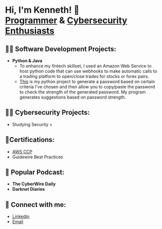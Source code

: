 <!--
**keyboardandcoffee/keyboardandcoffee** is a ✨ _special_ ✨ repository because its `README.md` (this file) appears on your GitHub profile.

Here are some ideas to get you started:

- 🔭 I’m currently working on ...
- 🌱 I’m currently learning ...
- 👯 I’m looking to collaborate on ...
- 🤔 I’m looking for help with ...
- 💬 Ask me about ...
- 📫 How to reach me: ...
- 😄 Pronouns: ...
- ⚡ Fun fact: ...
-->

<h1>Hi, I'm Kenneth! 👋 <br/><a href="https://github.com/keyboardandcoffee">Programmer</a> & <a href="https://www.github.com/keyboardandcoffee">Cybersecurity Enthusiasts</a></h1>

<h2>👨‍💻 Software Development Projects:</h2>

- <b>Python & Java </b>
  - To enhance my fintech skillset, I used an Amazon Web Service to host python code that can use webhooks to make automatic calls to a trading platform to open/close trades for stocks or forex pairs. 
  - [This](https://github.com/keyboardandcoffee/keyboardandcoffee/blob/main/PasswordCheck.py) is my python project to generate a password based on certain criteria I've chosen and then allow you to copy/paste the password to check the strength of the generated password. My program generates suggestions based on password strength.



<h2>👨‍💻 Cybersecurity Projects:</h2>

- Studying Security +

<h2>📜Certifications:</h2>

- [AWS CCP](https://www.credly.com/badges/be474b9f-d253-403a-969d-cef2a9b8725c/public_url)
- Guidewire Best Practices

<h2>📱 Popular Podcast:</h2>

- <b>The CyberWire Daily</b>
- <b>Darknet Diaries</b>

<h2> 🤳 Connect with me:</h2>

- [Linkedin](https://linkedin.com/in/kenneth-nolley-jr-a61236a8)
- [Email](knoll3y@gmail.com)

<!--
Here are some ideas to get you started:

- 🔭 I’m currently working on ...
- 🌱 I’m currently learning ...
- 👯 I’m looking to collaborate on ...
- 🤔 I’m looking for help with ...
- 💬 Ask me about ...
- 📫 How to reach me: ...
- 😄 Pronouns: ...
- ⚡ Fun fact: ...
-->
